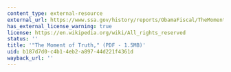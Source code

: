 ```yaml
---
content_type: external-resource
external_url: https://www.ssa.gov/history/reports/ObamaFiscal/TheMomentofTruth12_1_2010.pdf
has_external_license_warning: true
license: https://en.wikipedia.org/wiki/All_rights_reserved
status: ''
title: '"The Moment of Truth," (PDF - 1.5MB)'
uid: b187d7d0-c4b1-4eb2-a897-44d221f4361d
wayback_url: ''
---
```

